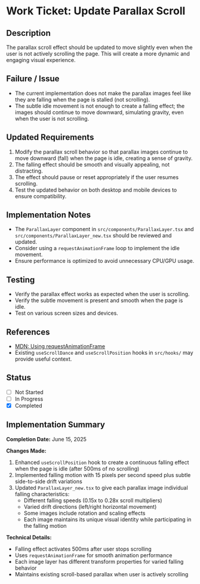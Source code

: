 # Work Ticket: Update Parallax Scroll

## Description

The parallax scroll effect should be updated to move slightly even when the user is not actively scrolling the page. This will create a more dynamic and engaging visual experience.

## Failure / Issue

- The current implementation does not make the parallax images feel like they are falling when the page is stalled (not scrolling).
- The subtle idle movement is not enough to create a falling effect; the images should continue to move downward, simulating gravity, even when the user is not scrolling.

## Updated Requirements

1. Modify the parallax scroll behavior so that parallax images continue to move downward (fall) when the page is idle, creating a sense of gravity.
2. The falling effect should be smooth and visually appealing, not distracting.
3. The effect should pause or reset appropriately if the user resumes scrolling.
4. Test the updated behavior on both desktop and mobile devices to ensure compatibility.

## Implementation Notes

- The `ParallaxLayer` component in `src/components/ParallaxLayer.tsx` and `src/components/ParallaxLayer_new.tsx` should be reviewed and updated.
- Consider using a `requestAnimationFrame` loop to implement the idle movement.
- Ensure performance is optimized to avoid unnecessary CPU/GPU usage.

## Testing

- Verify the parallax effect works as expected when the user is scrolling.
- Verify the subtle movement is present and smooth when the page is idle.
- Test on various screen sizes and devices.

## References

- [MDN: Using requestAnimationFrame](https://developer.mozilla.org/en-US/docs/Web/API/window/requestAnimationFrame)
- Existing `useScrollDance` and `useScrollPosition` hooks in `src/hooks/` may provide useful context.

## Status

- [ ] Not Started
- [ ] In Progress
- [x] Completed

## Implementation Summary

**Completion Date:** June 15, 2025

**Changes Made:**
1. Enhanced `useScrollPosition` hook to create a continuous falling effect when the page is idle (after 500ms of no scrolling)
2. Implemented falling motion with 15 pixels per second speed plus subtle side-to-side drift variations
3. Updated `ParallaxLayer_new.tsx` to give each parallax image individual falling characteristics:
   - Different falling speeds (0.15x to 0.28x scroll multipliers)
   - Varied drift directions (left/right horizontal movement)
   - Some images include rotation and scaling effects
   - Each image maintains its unique visual identity while participating in the falling motion

**Technical Details:**
- Falling effect activates 500ms after user stops scrolling
- Uses `requestAnimationFrame` for smooth animation performance
- Each image layer has different transform properties for varied falling behavior
- Maintains existing scroll-based parallax when user is actively scrolling
